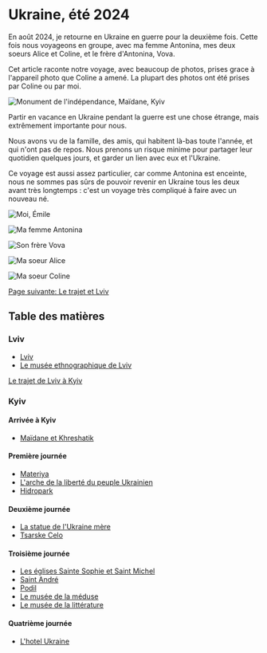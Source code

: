 # Ukraine, été 2024

En août 2024, je retourne en Ukraine en guerre pour la deuxième fois. Cette fois
nous voyageons en groupe, avec ma femme Antonina, mes deux soeurs Alice et
Coline, et le frère d'Antonina, Vova.

Cet article raconte notre voyage, avec beaucoup de photos, prises grace à
l'appareil photo que Coline a amené. La plupart des photos ont été prises par
Coline ou par moi.

![Monument de l'indépendance, Maïdane, Kyiv](images/kyiv/monument_de_lindependance.jpg)

Partir en vacance en Ukraine pendant la guerre est une chose étrange, mais
extrêmement importante pour nous.

Nous avons vu de la famille, des amis, qui habitent là-bas toute l'année, et qui
n'ont pas de repos. Nous prenons un risque minime pour partager leur quotidien
quelques jours, et garder un lien avec eux et l'Ukraine.

Ce voyage est aussi assez particulier, car comme Antonina est enceinte, nous ne
sommes pas sûrs de pouvoir revenir en Ukraine tous les deux avant très longtemps&nbsp;: c'est un voyage très compliqué à faire avec un nouveau né.

![Moi, Émile](images/casting/emile.jpg)

![Ma femme Antonina](images/casting/antonina.jpg)

![Son frère Vova](images/casting/vova.jpg)

![Ma soeur Alice](images/casting/alice.jpg)

![Ma soeur Coline](images/casting/coline.jpg)

[Page suivante: Le trajet et Lviv](lviv.md)

## Table des matières

### Lviv
- [Lviv](lviv.md)
- [Le musée ethnographique de Lviv](lviv_musee.md)

[Le trajet de Lviv à Kyiv](trajet_lviv_kyiv.md)

### Kyiv

#### Arrivée à Kyiv

- [Maïdane et Khreshatik](kyiv_1.md)

#### Première journée

- [Materiya](kyiv_2_materiya.md)
- [L'arche de la liberté du peuple Ukrainien](kyiv_2_arche.md)
- [Hidropark](kyiv_2_hidropark.md)

#### Deuxième journée

- [La statue de l'Ukraine mère](kyiv_3_statue.md)
- [Tsarske Celo](kyiv_3_restaurant.md)

#### Troisième journée

- [Les églises Sainte Sophie et Saint Michel](kyiv_4_sophie_et_michel.md)
- [Saint André](kyiv_4_saint_andre.md)
- [Podil](kyiv_4_podil.md)
- [Le musée de la méduse](kyiv_4_musee_meduse.md)
- [Le musée de la littérature](kyiv_4_musee_litterature.md)

#### Quatrième journée

+ [L'hotel Ukraine](kyiv_5_hotel_ukraine.md)

